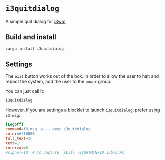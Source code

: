 [i3wm]: https://i3wm.org/

# `i3quitdialog`

A simple quit dialog for [i3wm][].

## Build and install

```sh
cargo install i3quitdialog
```

## Settings

The `exit` button works out of the box. In order to allow the user to halt and
reboot the system, add the user to the `power` group.

You can just call it:

```sh
i3quitdialog
```

However, if you are settings a blocklet to launch `i3quitdialog`, prefer using
`i3-msg`:

```ini
[Logoff]
command=i3-msg -q -- exec i3quitdialog
color=#ff0000
full_text=⏻
text=⏻
interval=0
#signal=10  # to capture `pkill -SIGRTMIN+10 i3blocks`
```

